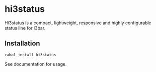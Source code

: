 # hi3status

Hi3status is a compact, lightweight, responsive and highly configurable status line for i3bar.

## Installation

    cabal install hi3status

See documentation for usage.
